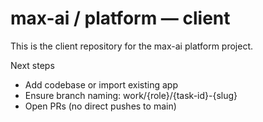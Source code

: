 # max-ai / platform — client

This is the client repository for the max-ai platform project.

Next steps
- Add codebase or import existing app
- Ensure branch naming: work/{role}/{task-id}-{slug}
- Open PRs (no direct pushes to main)
